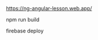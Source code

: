 https://ng-angular-lesson.web.app/


npm run build

<!-- run firebase CLI choose project folder -->

firebase deploy
